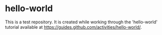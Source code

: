 # hello-world
This is a test repository. It is created while working through the 'hello-world' tutorial available at https://guides.github.com/activities/hello-world/.
